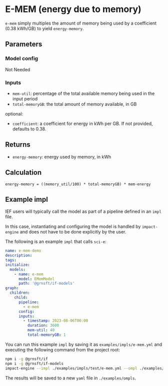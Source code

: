 # E-MEM (energy due to memory)

`e-mem` simply multiples the amount of memory being used by a coefficient
(0.38 kWh/GB) to yield `energy-memory`.

## Parameters

### Model config

Not Needed

### Inputs

- `mem-util`: percentage of the total available memory being used in the input period
- `total-memoryGB`: the total amount of memory available, in GB

optional:

- `coefficient`: a coefficient for energy in kWh per GB. If not provided,
  defaults to 0.38.

## Returns

- `energy-memory`: energy used by memory, in kWh

## Calculation

```psuedocode
energy-memory = ((memory_util/100) * total-memoryGB) * mem-energy
```

## Example impl

IEF users will typically call the model as part of a pipeline defined in
an `impl` file.

In this case, instantiating and configuring the model is
handled by `impact-engine` and does not have to be done explicitly by
the user.

The following is an example `impl` that calls `sci-e`:

```yaml
name: e-mem-demo
description:
tags:
initialize:
  models:
    - name: e-mem
      model: EMemModel
      path: '@grnsft/if-models'
graph:
  children:
    child:
      pipeline:
        - e-mem
      config:
      inputs:
        - timestamp: 2023-08-06T00:00
          duration: 3600
          mem-util: 40
          total-memoryGB: 1
```

You can run this example `impl` by saving it as `examples/impls/e-mem.yml` and executing the following command from the project root:

```sh
npm i -g @grnsft/if
npm i -g @grnsft/if-models
impact-engine --impl ./examples/impls/test/e-mem.yml --ompl ./examples/ompls/e-mem.yml
```

The results will be saved to a new `yaml` file in `./examples/ompls`.
